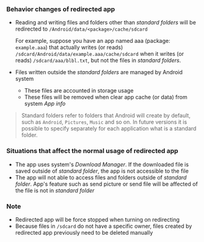 ### Behavior changes of redirected app

* Reading and writing files and folders other than _standard folders_ will be redirected to `/Android/data/<package>/cache/sdcard`

  For example, suppose you have an app named aaa (package: `example.aaa`) that actually writes (or reads) `/sdcard/Android/data/example.aaa/cache/sdcard` when it writes (or reads) `/sdcard/aaa/blbl.txt`, but not the files in _standard folders_.

* Files written outside the _standard folders_ are managed by Android system
  * These files are accounted in storage usage
  * These files will be removed when clear app cache (or data) from system _App info_

> Standard folders refer to folders that Android will create by default, such as `Android`, `Pictures`, `Music` and so on. In future versions it is possible to specify separately for each application what is a standard folder.

### Situations that affect the normal usage of redirected app

* The app uses system's _Download Manager_. If the downloaded file is saved outside of _standard folder_, the app is not accessible to the file
* The app will not able to access files and folders outside of _standard folder_. App's feature such as send picture or send file will be affected of the file is not in _standard folder_

### Note

* Redirected app will be force stopped when turning on redirecting
* Because files in `/sdcard` do not have a specific owner, files created by redirected app previously need to be deleted manually